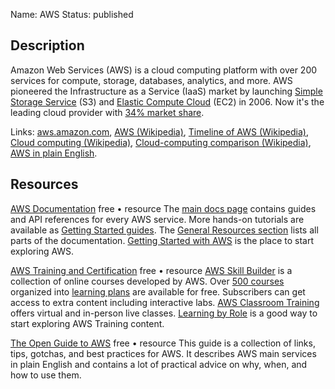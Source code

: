 Name: AWS
Status: published

## Description

Amazon Web Services (AWS) is a cloud computing platform with over 200 services for compute, storage, databases, analytics, and more. AWS pioneered the Infrastructure as a Service (IaaS) market by launching [Simple Storage Service](https://en.wikipedia.org/wiki/Amazon_S3 "Amazon S3") (S3) and [Elastic Compute Cloud](https://en.wikipedia.org/wiki/Amazon_Elastic_Compute_Cloud "Amazon Elastic Compute Cloud") (EC2) in 2006. Now it's the leading cloud provider with [34% market share](https://www.statista.com/chart/18819/worldwide-market-share-of-leading-cloud-infrastructure-service-providers/).

Links: [aws.amazon.com](https://aws.amazon.com/), [AWS (Wikipedia)](https://en.wikipedia.org/wiki/Amazon_Web_Services), [Timeline of AWS (Wikipedia)](https://en.wikipedia.org/wiki/Timeline_of_Amazon_Web_Services), [Cloud computing (Wikipedia)](https://en.wikipedia.org/wiki/Cloud_computing), [Cloud-computing comparison (Wikipedia)](https://en.wikipedia.org/wiki/Cloud-computing_comparison), [AWS in plain English](https://expeditedsecurity.com/aws-in-plain-english/).

## Resources

[AWS Documentation](https://docs.aws.amazon.com/index.html)
free • resource
The [main docs page](https://docs.aws.amazon.com/index.html) contains guides and API references for every AWS service. More hands-on tutorials are available as [Getting Started guides](https://aws.amazon.com/getting-started/hands-on/). The [General Resources section](https://docs.aws.amazon.com/index.html#general_resources) lists all parts of the documentation. [Getting Started with AWS](https://aws.amazon.com/getting-started/) is the place to start exploring AWS.

[AWS Training and Certification](https://aws.amazon.com/training/)
free • resource
[AWS Skill Builder](https://aws.amazon.com/training/digital/?cta=tctopbanner) is a collection of online courses developed by AWS. Over [500 courses](https://explore.skillbuilder.aws/learn/catalog?ctldoc-catalog-0=t-_elearning~l-_en) organized into [learning plans](https://explore.skillbuilder.aws/learn/catalog?ctldoc-catalog-0=t-_%22learning_plan%22~l-_en) are available for free. Subscribers can get access to extra content including interactive labs. [AWS Classroom Training](https://aws.amazon.com/training/classroom/) offers virtual and in-person live classes. [Learning by Role](https://aws.amazon.com/training/learn-about/?th=tile&tile=learnabout) is a good way to start exploring AWS Training content.

[The Open Guide to AWS](https://github.com/open-guides/og-aws)
free • resource
This guide is a collection of links, tips, gotchas, and best practices for AWS. It describes AWS main services in plain English and contains a lot of practical advice on why, when, and how to use them.
